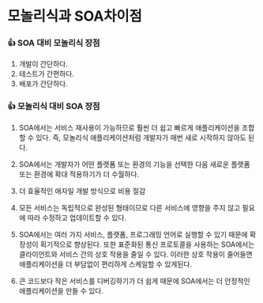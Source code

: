 # 모놀리식과 SOA차이점

### 👍 SOA 대비 모놀리식 장점

1. 개발이 간단하다.
2. 테스트가 간편하다.
3. 배포가 간단하다.

### 👍 모놀리식 대비 SOA 장점

1. SOA에서는 서비스 재사용이 가능하므로 훨씬 더 쉽고 빠르게 애플리케이션을 조합할 수 있다. 즉, 모놀리식 애플리케이션처럼 개발자가 매번 새로 시작하지 않아도 된다.

2. SOA에서는 개발자가 어떤 플랫폼 또는 환경의 기능을 선택한 다음 새로운 플랫폼 또는 환경에 확대 적용하기가 더 수월하다.

3. 더 효율적인 애자일 개발 방식으로 비용 절감

4. 모든 서비스는 독립적으로 완성된 형태이므로 다른 서비스에 영향을 주지 않고 필요에 따라 수정하고 업데이트할 수 있다.

5. SOA에서는 여러 가지 서비스, 플랫폼, 프로그래밍 언어로 실행할 수 있기 때문에 확장성이 획기적으로 향상된다. 또한 표준화된 통신 프로토콜을 사용하는 SOA에서는 클라이언트와 서비스 간의 상호 작용을 줄일 수 있다. 이러한 상호 작용이 줄어들면 애플리케이션을 더 부담없이 편리하게 스케일할 수 있게된다.

6. 큰 코드보다 작은 서비스를 디버깅하기가 더 쉽게 때문에 SOA에서는 더 안정적인 애플리케이션을 만들 수 있다.

